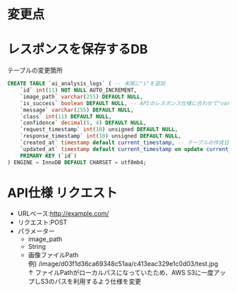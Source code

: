 変更点
=====

# レスポンスを保存するDB
テーブルの変更箇所
```sql
CREATE TABLE `ai_analysis_logs` ( -- 末尾に"s"を追加
    `id` int(11) NOT NULL AUTO_INCREMENT,
    `image_path` varchar(255) DEFAULT NULL,
    `is_success` boolean DEFAULT NULL, -- APIのレスポンス仕様に合わせて"varchar"から"boolean"に変更、型に合わせてカラム名を変更
    `message` varchar(255) DEFAULT NULL,
    `class` int(11) DEFAULT NULL,
    `confidence` decimal(5, 4) DEFAULT NULL,
    `request_timestamp` int(10) unsigned DEFAULT NULL,
    `response_timestamp` int(10) unsigned DEFAULT NULL,
    `created_at` timestamp default current_timestamp, -- テーブルの作成日時を追加
    `updated_at` timestamp default current_timestamp on update current_timestamp, -- テーブルの作成日時を追加
    PRIMARY KEY (`id`)
) ENGINE = InnoDB DEFAULT CHARSET = utf8mb4;
```

# API仕様 リクエスト
* URLベース:http://example.com/
* リクエスト:POST
* パラメーター
    * image_path 
    * String
    * 画像ファイルPath  
例) /image/d03f1d36ca69348c51aa/c413eac329e1c0d03/test.jpg  
↑ ファイルPathがローカルパスになっていたため、AWS S3に一度アップしS3のパスを利用するよう仕様を変更 